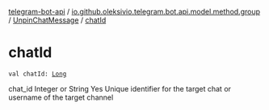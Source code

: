 [telegram-bot-api](../../index.md) / [io.github.oleksivio.telegram.bot.api.model.method.group](../index.md) / [UnpinChatMessage](index.md) / [chatId](./chat-id.md)

# chatId

`val chatId: `[`Long`](https://kotlinlang.org/api/latest/jvm/stdlib/kotlin/-long/index.html)

chat_id Integer or String Yes Unique identifier for the target chat or username of the target channel

